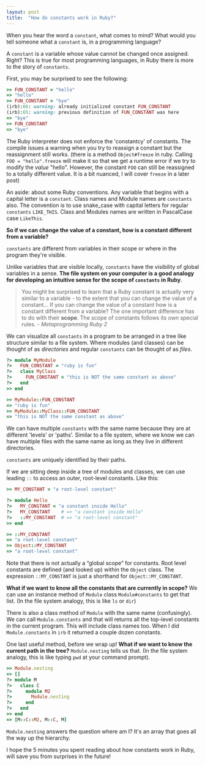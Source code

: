 ```yaml
---
layout: post
title:  "How do constants work in Ruby?"
---
```


When you hear the word a `constant`, what comes to mind? What would you tell someone what a `constant` is, in a programming language?

A `constant` is a variable whose value cannot be changed once assigned. Right? This is true for most programming languages, in Ruby there is more to the story of `constants`.

First, you may be surprised to see the following:

```RUBY
>> FUN_CONSTANT = "hello"
=> "hello"
>> FUN_CONSTANT = "bye"
(irb):66: warning: already initialized constant FUN_CONSTANT
(irb):65: warning: previous definition of FUN_CONSTANT was here            
=> "bye"                                                                   
>> FUN_CONSTANT
=> "bye"
```

The Ruby interpreter does not enforce the 'constantcy' of constants. The compile issues a warning when you try to reassign a constant but the reassignment still works. (there is a method `Object#freeze` in ruby. Calling `FOO = "hello".freeze` will make it so that we get a runtime error if we try to modify the *value* "hello". However, the constant `FOO` can still be reassigned to a totally different value. It is a bit nuanced, I will cover `freeze` in a later post) 

An aside: about some Ruby conventions. Any variable that begins with a capital letter is a `constant`. Class names and Module names are `constants` also. The convention is to use snake_case with capital letters for regular `constants` `LIKE_THIS`. Class and Modules names are written in PascalCase case `LikeThis`.

**So if we can change the value of a constant, how is a constant different from a variable?**

`constants` are different from variables in their scope or where in the program they're visible.

Unlike variables that are visible locally, `constants` have the visibility of global variables in a sense. **The file system on your computer is a good analogy for developing an intuitive sense for the scope of `constants` in Ruby**.

> You might be surprised to learn that a Ruby constant is actually very similar to a variable - to the extent that you can change the value of a constant...
> If you can change the value of a constant how is a constant different from a variable? The one important difference has to do with their **scope**. The scope of constants follows its own special rules.
                        - *Metaprogramming Ruby 2*

We can visualize all `constants` in a program to be arranged in a tree like structure similar to a file system. Where modules (and classes) can be thought of as *directories* and regular `constants` can be thought of as *files*.

```ruby
?> module MyModule
?>   FUN_CONSTANT = "ruby is fun"
?>   class MyClass
?>     FUN_CONSTANT = "this is NOT the same constant as above"
?>   end
>> end

>> MyModule::FUN_CONSTANT
=> "ruby is fun"
>> MyModule::MyClass::FUN_CONSTANT
=> "this is NOT the same constant as above"
```

We can have multiple `constants` with the same name because they are at different 'levels' or 'paths'. Similar to a file system, where we know we can have multiple files with the same name as long as they live in different directories.

`constants` are uniquely identified by their paths. 

If we are sitting deep inside a tree of modules and classes, we can use leading `::` to access an outer, root-level constants. Like this:

```ruby
>> MY_CONSTANT = "a root-level constant"

?> module Hello
?>   MY_CONSTANT = "a constant inside Hello"
?>   MY_CONSTANT    # => "a constant inside Hello"
?>   ::MY_CONSTANT  # => "a root-level constant"
>> end

>> ::MY_CONSTANT
=> "a root-level constant"
>> Object::MY_CONSTANT
=> "a root-level constant"
```

Note that there is not actually a “global scope” for constants. Root level constants are defined (and looked up) within the `Object` class. The expression `::MY_CONSTANT` is just a shorthand for `Object::MY_CONSTANT`.

**What if we want to know all the constants that are currently in scope?** We can use an instance method of `Module` class `Module#constants` to get that list. (In the file system analogy, this is like `ls` or `dir`)

There is also a class method of `Module` with the same name (confusingly). We can call `Module.constants` and that will returns all the top-level constants in the current program. This will include class names too. When I did `Module.constants` in `irb` it returned a couple dozen constants. 

One last useful method, before we wrap up! **What if we want to know the current path in the tree?** `Module.nesting` tells us that. (In the file system analogy, this is like typing `pwd` at your command prompt).

```ruby
>> Module.nesting
=> []
?> module M
?>   class C
?>     module M2
?>       Module.nesting
?>     end
?>   end
>> end
=> [M::C::M2, M::C, M]
```

`Module.nesting` answers the question where am I? It's an array that goes all the way up the hierarchy.

I hope the 5 minutes you spent reading about how constants work in Ruby, will save you from surprises in the future!

